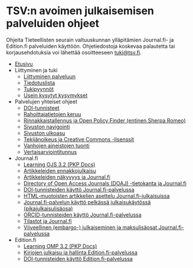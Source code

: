 # TSV:n avoimen julkaisemisen palveluiden ohjeet

Ohjeita Tieteellisten seurain valtuuskunnan ylläpitämien Journal.fi- ja Edition.fi palveluiden käyttöön. Ohjetiedostoja koskevaa palautetta tai korjausehdotuksia voi lähettää osoitteeseen [tuki@tsv.fi](mailto:tuki@tsv.fi).

- [Etusivu](/ "TSV:n avoimen julkaisemisen palveluiden ohjeet")
- Liittyminen ja tuki
    - [Liittyminen palveluun](yleiset/liittyminen.md)
    - [Tiedotuslista](yleiset/tiedotuslista.md)
    - [Tukipyynnöt](yleiset/tukipyynnot.md)
    - [Usein kysytyt kysymykset](https://tuki.tsv.fi/kb/faq.php?cid=1)
- Palvelujen yhteiset ohjeet
    - [DOI-tunnisteet](yleiset/doi.md)
    - [Rahoittajatietojen keruu](yleiset/rahoittajat.md)
    - [Rinnakkaistallennus ja Open Policy Finder (entinen Sherpa Romeo)](yleiset/rinnakkaistallennus.md)
    - [Sivuston navigointi](yleiset/navigointi.md)
    - [Sivuston ulkoasu](yleiset/ulkoasu.md)
    - [Tekijänoikeus ja Creative Commons -lisenssit](yleiset/tekijanoikeus-ja-lisenssit.md)
    - [Vanhojen aineistojen tuonti](yleiset/tuonnit.md)
    - [Vertaisarviointitunnus](yleiset/vertaisarviointitunnus.md)
- Journal.fi
    - [Learning OJS 3.2 (PKP Docs)](https://docs.pkp.sfu.ca/learning-ojs/3.2/)
    - [Artikkeleiden ennakkojulkaisu](journal-fi/ennakkojulkaisu.md)
    - [Artikkeleiden näkyvyys ja Journal.fi](journal-fi/artikkeleiden-nakyvyys.md)
    - [Directory of Open Access Journals (DOAJ) -tietokanta ja Journal.fi](journal-fi/doaj.md)
    - [DOI-tunnisteiden käyttö Journal.fi-palvelussa](journal-fi/doi.md)
    - [HTML-muotoisten artikkelien asettelu Journal.fi-julkaisuissa](journal-fi/css.md)
    - [Journal.fi-palvelun käyttö pelkässä julkaisukäytössä (pikajulkaisulisäosa)](journal-fi/pikajulkaisu.md)
    - [ORCID-tunnisteiden käyttö Journal.fi-palvelussa](journal-fi/orcid.md)
    - [Tilastot ja Journal.fi](journal-fi/tilastot.md)
    - [Viiveellinen (embargo-) julkaiseminen ja maksulisäosat Journal.fi-palvelussa](journal-fi/embargo.md)
- Edition.fi
    - [Learning OMP 3.2 (PKP Docs)](https://docs.pkp.sfu.ca/learning-omp/3.2/)
    - [Kirjojen julkaisu ja hallinta Edition.fi-palvelussa](edition-fi/julkaisu.md)
    - [DOI-tunnisteiden käyttö Edition.fi-palvelussa](edition-fi/doi.md)


